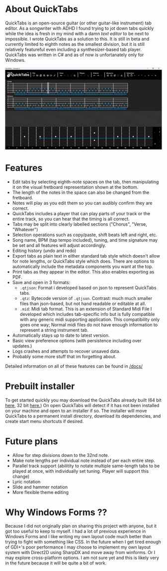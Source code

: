 # About QuickTabs

QuickTabs is an open-source guitar (or other guitar-like instrument) tab editor. As a songwriter with ADHD I found trying to jot down tabs quickly while the idea is fresh in my mind with a damn *text editor* to be next to impossible. I wrote QuickTabs as a solution to this. It is still in beta and currently limited to eighth notes as the smallest division, but it is still relatively featureful even including a synthesizer-based tab player. QuickTabs was written in C# and as of now is unfortanately only for Windows.

![Screenshot of QuickTabs](/screenshot.png)

# Features

* Edit tabs by selecting eighth-note spaces on the tab, then manipulating it on the visual fretboard representation shown at the bottom.
* The length of the notes in the space can also be changed from the fretboard.
* Notes will play as you edit them so you can audibly confirm they are correct.
* QuickTabs includes a player that can play parts of your track or the entire track, so you can hear that the timing is all correct.
* Tabs may be split into clearly labelled sections ("Chorus", "Verse, "Whatever")
* Selection operations such as copy/paste, shift beats left and right, etc.
* Song name, BPM (tap tempo included), tuning, and time signature may be set and all features will adjust accordingly.
* Editing history (undo and redo)
* Export tabs as plain text in either standard tab style which doesn't allow for note lengths, or QuickTabs style which does. There are options to automatically include the metadata components you want at the top.
* Print tabs as they appear in the editor. This also enables exporting as PDF.
* Save and open in 3 formats:
    * `.qtjson`: Format i developed based on json to represent QuickTabs tabs.
    * `.qtz`: Bytecode version of `.qtjson`. Contrast: much much smaller files than json-based, but not hand readable or editable at all.
    * `.mid`: Midi tab format. This is an extension of Standard Midi File I developed which includes tab-specific info but is fully compatible with any generic midi supporting application. This compatibility only goes one way; Normal midi files do not have enough information to represent a string instrument tab.
* Automatically stays up to date to latest version.
* Basic view preference options (with persistence including over updates.)
* Logs crashes and attempts to recover unsaved data.
* Probably some more stuff that im forgetting about.

Detailed information on all of these features can be found in [/docs/](/docs/)

# Prebuilt installer

To get started quickly you may download the QuickTabs already built (64 bit [here](https://github.com/ReinaStreufert/QuickTabsSrc/releases/download/v0.1.0/QuickTabs-x64.exe), 32 bit [here.](https://github.com/ReinaStreufert/QuickTabsSrc/releases/download/v0.1.0/QuickTabs-x86.exe)) On open QuickTabs will detect if it has not been installed on your machine and open to an installer if so. The installer will move QuickTabs to a permanent install directory, download its dependencies, and create start menu shortcuts if desired.

# Future plans

* Allow for step divisions down to the 32nd note.
* Make note lengths per individual note instead of per each entire step.
* Parallel track support (abilitity to notate multiple same-length tabs to be played at once, with individually set tuning. Player will support this change)
* Lyric notation
* Slide and hammer notation
* More flexible theme editing

# Why Windows Forms ??

Because I did not originally plan on sharing this project with anyone, but it got too useful to keep to myself. I had a lot of previous experience in Windows Forms and I like writing my own layout code much better than trying to fight with something like CSS. In the future when I get tired enough of GDI+'s poor performance I may choose to implement my own layout system with Direct2D using SharpDX and move away from winforms. Or I may explore cross-platform options. I am not sure yet and this is likely very in the future because it will be quite a bit of work.
